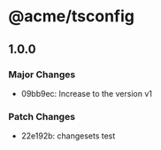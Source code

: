# @acme/tsconfig

## 1.0.0

### Major Changes

- 09bb9ec: Increase to the version v1

### Patch Changes

- 22e192b: changesets test

